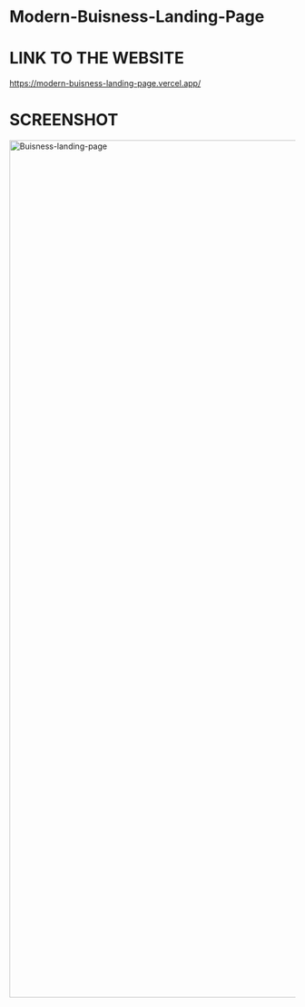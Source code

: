 # Modern-Buisness-Landing-Page

# LINK TO THE WEBSITE

https://modern-buisness-landing-page.vercel.app/

# SCREENSHOT

<img width="1512" alt="Buisness-landing-page" src="https://github.com/Mitalicops/Modern-Buisness-Landing-Page/assets/120451953/a31a20af-184c-429c-801c-8d7ed7c74230">
